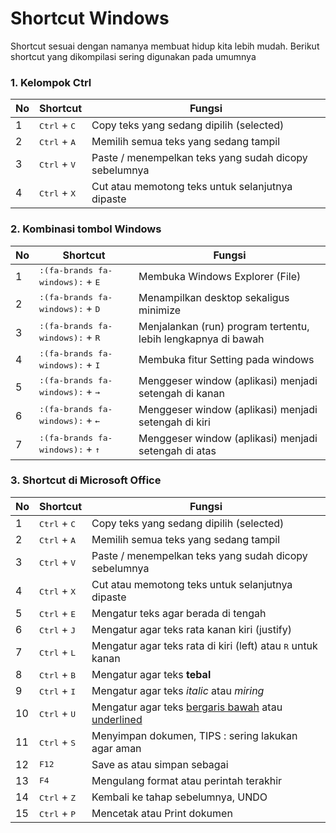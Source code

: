 # Shortcut Windows

Shortcut sesuai dengan namanya membuat hidup kita lebih mudah. Berikut shortcut yang dikompilasi sering digunakan pada umumnya
### 1. Kelompok Ctrl 
| No | Shortcut                         | Fungsi                                                |
|----|----------------------------------|-------------------------------------------------------|
| 1  | <kbd>Ctrl</kbd> + <kbd> C </kbd> | Copy teks yang sedang dipilih (selected)              |
| 2  | <kbd>Ctrl</kbd> + <kbd> A </kbd> | Memilih semua teks yang sedang tampil                 |
| 3  | <kbd>Ctrl</kbd> + <kbd> V </kbd> | Paste / menempelkan teks yang sudah dicopy sebelumnya |
| 4  | <kbd>Ctrl</kbd> + <kbd> X </kbd> | Cut atau memotong teks untuk selanjutnya dipaste      |
### 2. Kombinasi tombol Windows
| No | Shortcut                                             | Fungsi                                                        |
|----|------------------------------------------------------|---------------------------------------------------------------|
| 1  | <kbd>:(fa-brands fa-windows):</kbd> + <kbd> E </kbd> | Membuka Windows Explorer (File)                               |
| 2  | <kbd>:(fa-brands fa-windows):</kbd> + <kbd> D </kbd> | Menampilkan desktop sekaligus minimize                        |
| 3  | <kbd>:(fa-brands fa-windows):</kbd> + <kbd> R </kbd> | Menjalankan (run) program tertentu, lebih lengkapnya di bawah |
| 4  | <kbd>:(fa-brands fa-windows):</kbd> + <kbd> I </kbd> | Membuka fitur Setting pada windows                            |
| 5  | <kbd>:(fa-brands fa-windows):</kbd> + <kbd> → </kbd> | Menggeser window (aplikasi) menjadi setengah di kanan         |
| 6  | <kbd>:(fa-brands fa-windows):</kbd> + <kbd> ← </kbd> | Menggeser window (aplikasi) menjadi setengah di kiri          |
| 7  | <kbd>:(fa-brands fa-windows):</kbd> + <kbd> ↑ </kbd> | Menggeser window (aplikasi) menjadi setengah di atas          |

### 3. Shortcut di Microsoft Office
| No | Shortcut                          | Fungsi                                                                |
|----|-----------------------------------|-----------------------------------------------------------------------|
| 1  | <kbd>Ctrl</kbd> + <kbd> C </kbd>  | Copy teks yang sedang dipilih (selected)                              |
| 2  | <kbd>Ctrl</kbd> + <kbd> A </kbd>  | Memilih semua teks yang sedang tampil                                 |
| 3  | <kbd>Ctrl</kbd> + <kbd> V </kbd>  | Paste / menempelkan teks yang sudah dicopy sebelumnya                 |
| 4  | <kbd>Ctrl</kbd> + <kbd> X </kbd>  | Cut atau memotong teks untuk selanjutnya dipaste                      |
| 5  | <kbd>Ctrl</kbd> + <kbd> E </kbd>  | Mengatur teks agar berada di tengah                                   |
| 6  | <kbd>Ctrl</kbd> + <kbd> J </kbd>  | Mengatur agar teks rata kanan kiri (justify)                          |
| 7  | <kbd>Ctrl</kbd> + <kbd> L </kbd>  | Mengatur agar teks rata di kiri (left) atau <kbd> R</kbd> untuk kanan |
| 8  | <kbd>Ctrl</kbd> + <kbd> B </kbd>  | Mengatur agar teks **tebal**                                          |
| 9  | <kbd>Ctrl</kbd> + <kbd> I </kbd>  | Mengatur agar teks _italic_ atau _miring_                             |
| 10 | <kbd>Ctrl</kbd> + <kbd> U </kbd>  | Mengatur agar teks <u>bergaris bawah</u> atau <u>underlined</u>       |
| 11 | <kbd>Ctrl</kbd> + <kbd> S </kbd>  | Menyimpan dokumen, TIPS : sering lakukan agar aman                    |
| 12 | <kbd>F12</kbd>                    | Save as atau simpan sebagai                                           |
| 13 | <kbd>F4</kbd>                     | Mengulang format atau perintah terakhir                               |
| 14 | <kbd>Ctrl</kbd> + <kbd> Z </kbd>  | Kembali ke tahap sebelumnya, UNDO                                     |
| 15 | <kbd>Ctrl</kbd> + <kbd> P </kbd>  | Mencetak atau Print dokumen                                           |

